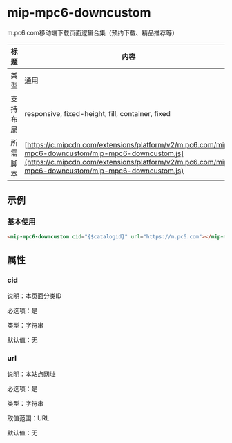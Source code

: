# mip-mpc6-downcustom

m.pc6.com移动端下载页面逻辑合集（预约下载、精品推荐等）

标题|内容
----|----
类型|通用
支持布局|responsive, fixed-height, fill, container, fixed
所需脚本| [https://c.mipcdn.com/extensions/platform/v2/m.pc6.com/mip-mpc6-downcustom/mip-mpc6-downcustom.js](https://c.mipcdn.com/extensions/platform/v2/m.pc6.com/mip-mpc6-downcustom/mip-mpc6-downcustom.js)

## 示例

### 基本使用

```html
<mip-mpc6-downcustom cid="{$catalogid}" url="https://m.pc6.com"></mip-mpc6-downcustom>
```

## 属性

### cid

说明：本页面分类ID

必选项：是

类型：字符串

默认值：无

### url

说明：本站点网址

必选项：是

类型：字符串

取值范围：URL

默认值：无
